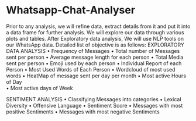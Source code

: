 # Whatsapp-Chat-Analyser

Prior to any analysis, we will refine data, extract details from it and put it into a data frame for further analysis. We will explore our data through various plots and tables. After Exploratory data analysis, We will use NLP tools on our WhatsApp data.  Detailed list of objective is as follows:
EXPLORATORY DATA ANALYSIS
•	Frequency of Messages
•	Total number of Messages sent per person
•	Average message length for each person
•	Total Media sent per person
•	Emoji used by each person
•	Individual Report of each Person
•	Most Used Words of Each Person
•	Wordcloud of most used words
•	HeatMap of message sent per day per month
•	Most active Hours of Day  
•	Most active days of Week

SENTIMENT ANALYSIS
•	Classifying Messages into categories
•	Lexical Diversity
•	Offensive Language
•	Sentiment Score
•	Messages with most positive Sentiments
•	Messages with most negative Sentiments
